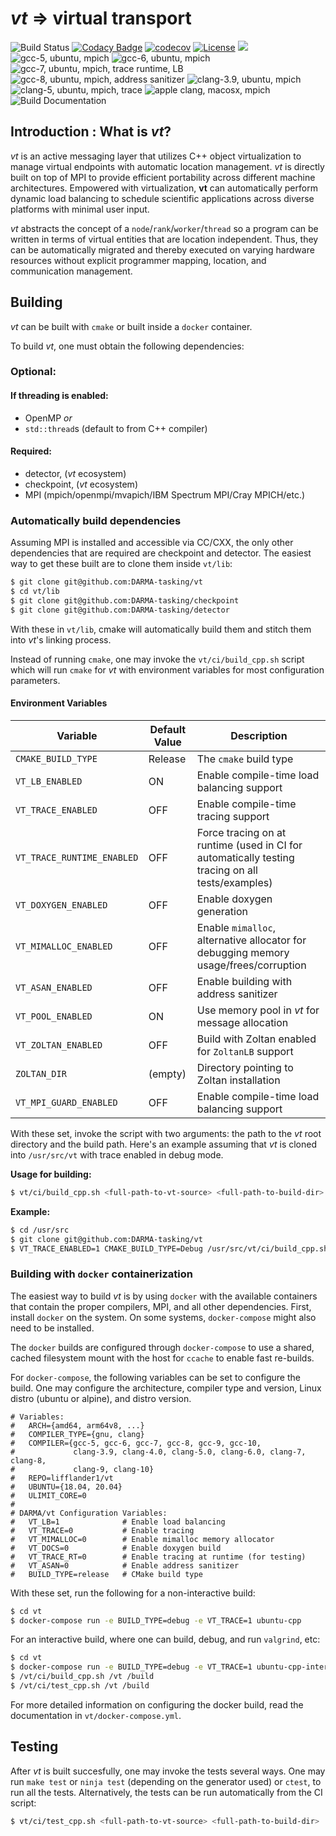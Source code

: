 # *vt* => virtual transport

![Build Status](https://travis-ci.com/DARMA-tasking/vt.svg?branch=develop)
[![Codacy Badge](https://api.codacy.com/project/badge/Grade/e21fba68df8947ecb9a9c51b5e159e56)](https://www.codacy.com/gh/DARMA-tasking/vt?utm_source=github.com&amp;utm_medium=referral&amp;utm_content=DARMA-tasking/vt&amp;utm_campaign=Badge_Grade)
[![codecov](https://codecov.io/gh/DARMA-tasking/vt/branch/develop/graph/badge.svg)](https://codecov.io/gh/DARMA-tasking/vt)
[![License](https://img.shields.io/badge/License-BSD%203--Clause-orange.svg)](https://opensource.org/licenses/BSD-3-Clause)
![](https://github.com/DARMA-tasking/vt/workflows/Docker%20Image%20CI/badge.svg)
![gcc-5, ubuntu, mpich](https://github.com/DARMA-tasking/vt/workflows/PR%20tests%20(gcc-5,%20ubuntu,%20mpich)/badge.svg?branch=develop)
![gcc-6, ubuntu, mpich](https://github.com/DARMA-tasking/vt/workflows/PR%20tests%20(gcc-6,%20ubuntu,%20mpich)/badge.svg?branch=develop)
![gcc-7, ubuntu, mpich, trace runtime, LB](https://github.com/DARMA-tasking/vt/workflows/PR%20tests%20(gcc-7,%20ubuntu,%20mpich,%20trace%20runtime,%20LB)/badge.svg?branch=develop)
![gcc-8, ubuntu, mpich, address sanitizer](https://github.com/DARMA-tasking/vt/workflows/PR%20tests%20(gcc-8,%20ubuntu,%20mpich,%20address%20sanitizer)/badge.svg?branch=develop)
![clang-3.9, ubuntu, mpich](https://github.com/DARMA-tasking/vt/workflows/PR%20tests%20(clang-3.9,%20ubuntu,%20mpich)/badge.svg?branch=develop)
![clang-5, ubuntu, mpich, trace](https://github.com/DARMA-tasking/vt/workflows/PR%20tests%20(clang-5.0,%20ubuntu,%20mpich,%20trace)/badge.svg?branch=develop)
![apple clang, macosx, mpich](https://github.com/DARMA-tasking/vt/workflows/PR%20tests%20(clang-8,%20macosx,%20mpich)/badge.svg?branch=develop)
![Build Documentation](https://github.com/DARMA-tasking/vt/workflows/Build%20Documentation/badge.svg?branch=develop)

## Introduction : What is *vt*?

*vt* is an active messaging layer that utilizes C++ object virtualization to
manage virtual endpoints with automatic location management. *vt* is directly
built on top of MPI to provide efficient portability across different machine
architectures. Empowered with virtualization, **vt** can automatically perform
dynamic load balancing to schedule scientific applications across diverse
platforms with minimal user input.

*vt* abstracts the concept of a `node`/`rank`/`worker`/`thread` so a program can
be written in terms of virtual entities that are location independent. Thus,
they can be automatically migrated and thereby executed on varying hardware
resources without explicit programmer mapping, location, and communication
management.

## Building

*vt* can be built with `cmake` or built inside a `docker` container.

To build *vt*, one must obtain the following dependencies:

### Optional:

#### If threading is enabled:
  - OpenMP       _or_
  - `std::thread`s (default to from C++ compiler)

#### Required:
  - detector,   (*vt* ecosystem)
  - checkpoint, (*vt* ecosystem)
  - MPI         (mpich/openmpi/mvapich/IBM Spectrum MPI/Cray MPICH/etc.)

### Automatically build dependencies

Assuming MPI is installed and accessible via CC/CXX, the only other dependencies
that are required are checkpoint and detector. The easiest way to get these
built are to clone them inside `vt/lib`:

```bash
$ git clone git@github.com:DARMA-tasking/vt
$ cd vt/lib
$ git clone git@github.com:DARMA-tasking/checkpoint
$ git clone git@github.com:DARMA-tasking/detector
```

With these in `vt/lib`, cmake will automatically build them and stitch them into
*vt*'s linking process.

Instead of running `cmake`, one may invoke the `vt/ci/build_cpp.sh` script which
will run `cmake` for *vt* with environment variables for most configuration
parameters.

#### Environment Variables

| Variable                    | Default Value   | Description |
| ------------------          | --------------- | ----------- |
| `CMAKE_BUILD_TYPE`          | Release         | The `cmake` build type |
| `VT_LB_ENABLED`             | ON              | Enable compile-time load balancing support |
| `VT_TRACE_ENABLED `         | OFF             | Enable compile-time tracing support |
| `VT_TRACE_RUNTIME_ENABLED ` | OFF             | Force tracing on at runtime (used in CI for automatically testing tracing on all tests/examples) |
| `VT_DOXYGEN_ENABLED `       | OFF             | Enable doxygen generation |
| `VT_MIMALLOC_ENABLED `      | OFF             | Enable `mimalloc`, alternative allocator for debugging memory usage/frees/corruption |
| `VT_ASAN_ENABLED `          | OFF             | Enable building with address sanitizer |
| `VT_POOL_ENABLED `          | ON              | Use memory pool in *vt* for message allocation |
| `VT_ZOLTAN_ENABLED `        | OFF             | Build with Zoltan enabled for `ZoltanLB` support |
| `ZOLTAN_DIR `               | (empty)         | Directory pointing to Zoltan installation |
| `VT_MPI_GUARD_ENABLED `     | OFF             | Enable compile-time load balancing support |

With these set, invoke the script with two arguments: the path to the *vt* root directory and the build path. Here's an example assuming that *vt* is cloned into `/usr/src/vt` with trace enabled in debug mode.

**Usage for building:**

```bash
$ vt/ci/build_cpp.sh <full-path-to-vt-source> <full-path-to-build-dir>
```

**Example:**

```bash
$ cd /usr/src
$ git clone git@github.com:DARMA-tasking/vt
$ VT_TRACE_ENABLED=1 CMAKE_BUILD_TYPE=Debug /usr/src/vt/ci/build_cpp.sh /usr/src/vt /usr/build/vt
```

### Building with `docker` containerization

The easiest way to build *vt* is by using `docker` with the available containers that contain the proper compilers, MPI, and all other dependencies. First, install `docker` on the system. On some systems, `docker-compose` might also need to be installed.

The `docker` builds are configured through `docker-compose` to use a shared, cached filesystem mount with the host for `ccache` to enable fast re-builds.

For `docker-compose`, the following variables can be set to configure the build. One may configure the architecture, compiler type and version, Linux distro (ubuntu or alpine), and distro version.

```
# Variables:
#   ARCH={amd64, arm64v8, ...}
#   COMPILER_TYPE={gnu, clang}
#   COMPILER={gcc-5, gcc-6, gcc-7, gcc-8, gcc-9, gcc-10,
#             clang-3.9, clang-4.0, clang-5.0, clang-6.0, clang-7, clang-8,
#             clang-9, clang-10}
#   REPO=lifflander1/vt
#   UBUNTU={18.04, 20.04}
#   ULIMIT_CORE=0
#
# DARMA/vt Configuration Variables:
#   VT_LB=1              # Enable load balancing
#   VT_TRACE=0           # Enable tracing
#   VT_MIMALLOC=0        # Enable mimalloc memory allocator
#   VT_DOCS=0            # Enable doxygen build
#   VT_TRACE_RT=0        # Enable tracing at runtime (for testing)
#   VT_ASAN=0            # Enable address sanitizer
#   BUILD_TYPE=release   # CMake build type
```

With these set, run the following for a non-interactive build:

```bash
$ cd vt
$ docker-compose run -e BUILD_TYPE=debug -e VT_TRACE=1 ubuntu-cpp
```

For an interactive build, where one can build, debug, and run `valgrind`, etc:

```bash
$ cd vt
$ docker-compose run -e BUILD_TYPE=debug -e VT_TRACE=1 ubuntu-cpp-interactive
$ /vt/ci/build_cpp.sh /vt /build
$ /vt/ci/test_cpp.sh /vt /build
```

For more detailed information on configuring the docker build, read the documentation in `vt/docker-compose.yml`.

## Testing

After *vt* is built succesfully, one may invoke the tests several ways. One may run `make test` or `ninja test` (depending on the generator used) or `ctest`, to run all the tests. Alternatively, the tests can be run automatically from the CI script:

```bash
$ vt/ci/test_cpp.sh <full-path-to-vt-source> <full-path-to-build-dir>
```
